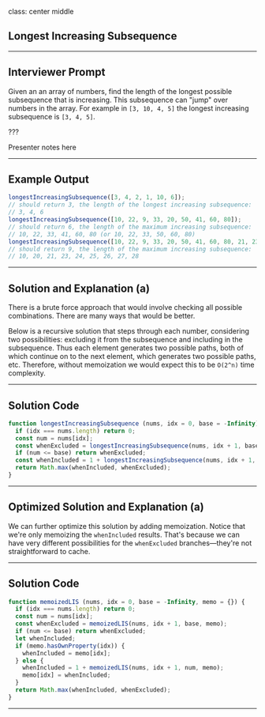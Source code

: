 class: center middle
## Longest Increasing Subsequence

---

## Interviewer Prompt

Given an an array of numbers, find the length of the longest possible subsequence that is increasing. This subsequence can "jump" over numbers in the array. For example in `[3, 10, 4, 5]` the longest increasing subsequence is `[3, 4, 5]`.

???

Presenter notes here

---

## Example Output

```javascript
longestIncreasingSubsequence([3, 4, 2, 1, 10, 6]);
// should return 3, the length of the longest increasing subsequence:
// 3, 4, 6
longestIncreasingSubsequence([10, 22, 9, 33, 20, 50, 41, 60, 80]);
// should return 6, the length of the maximum increasing subsequence:
// 10, 22, 33, 41, 60, 80 (or 10, 22, 33, 50, 60, 80)
longestIncreasingSubsequence([10, 22, 9, 33, 20, 50, 41, 60, 80, 21, 23, 24, 25, 26, 27, 28]);
// should return 9, the length of the maximum increasing subsequence:
// 10, 20, 21, 23, 24, 25, 26, 27, 28
```

---

## Solution and Explanation (a)

There is a brute force approach that would involve checking all possible combinations. There are many ways that would be better.

Below is a recursive solution that steps through each number, considering two possibilities: excluding it from the subsequence and including in the subsequence. Thus each element generates two possible paths, both of which continue on to the next element, which generates two possible paths, etc. Therefore, without memoization we would expect this to be `O(2^n)` time complexity.

---

## Solution Code

```javascript
function longestIncreasingSubsequence (nums, idx = 0, base = -Infinity) {
  if (idx === nums.length) return 0;
  const num = nums[idx];
  const whenExcluded = longestIncreasingSubsequence(nums, idx + 1, base);
  if (num <= base) return whenExcluded;
  const whenIncluded = 1 + longestIncreasingSubsequence(nums, idx + 1, num);
  return Math.max(whenIncluded, whenExcluded);
}
```

---

## Optimized Solution and Explanation (a)

We can further optimize this solution by adding memoization. Notice that we're only memoizing the `whenIncluded` results. That's because we can have very different possibilities for the `whenExcluded` branches—they're not straightforward to cache.

---

## Solution Code

```javascript
function memoizedLIS (nums, idx = 0, base = -Infinity, memo = {}) {
  if (idx === nums.length) return 0;
  const num = nums[idx];
  const whenExcluded = memoizedLIS(nums, idx + 1, base, memo);
  if (num <= base) return whenExcluded;
  let whenIncluded;
  if (memo.hasOwnProperty(idx)) {
    whenIncluded = memo[idx];
  } else {
    whenIncluded = 1 + memoizedLIS(nums, idx + 1, num, memo);
    memo[idx] = whenIncluded;
  }
  return Math.max(whenIncluded, whenExcluded);
}
```

---

